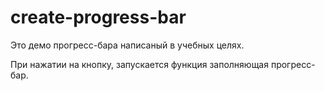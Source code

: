 # create-progress-bar

Это демо прогресс-бара написаный в учебных целях.

При нажатии на кнопку, запускается функция заполняющая прогресс-бар.
